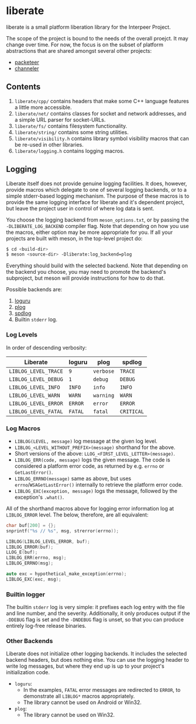 # liberate

liberate is a small platform liberation library for the Interpeer Project.

The scope of the project is bound to the needs of the overall proejct. It may
change over time. For now, the focus is on the subset of platform abstractions
that are shared amongst several other projects:

- [packeteer](https://gitlab.com/interpeer/packeteer)
- [channeler](https://gitlab.com/interpeer/channeler)

## Contents

1. `liberate/cpp/` contains headers that make some C++ language features
  a little more accessible.
1. `liberate/net/` contains classes for socket and network addresses, and
  a simple URL parser for socket-URLs.
1. `liberate/fs/` contains filesystem functionality.
1. `liberate/string/` contains some string utilities.
1. `liberate/visibility.h` contains library symbol visibility macros that
  can be re-used in other libraries.
1. `liberate/logging.h` contains logging macros.

## Logging

Liberate itself does not provide genuine logging facilities. It does, however,
provide macros which delegate to one of several logging backends, or to a simple
stderr-based logging mechanism. The purpose of these macros is to provide the same
logging interface for liberate and it's dependent project, but leave the project
user in control of where log data is sent.

You choose the logging backend from `meson_options.txt`, or by passing the
`-DLIBERATE_LOG_BACKEND` compiler flag. Note that depending on how you use the
macros, either option may be more appropriate for you. If all your projects
are built with meson, in the top-level project do:

```bash
$ cd <build-dir>
$ meson <source-dir> -Dliberate:log_backend=plog
```

Everything should build with the selected backend. Note that depending on the
backend you choose, you may need to promote the backend's subproject, but meson
will provide instructions for how to do that.

Possible backends are:

1. [loguru](https://github.com/emilk/loguru)
1. [plog](https://github.com/SergiusTheBest/plog)
1. [spdlog](https://github.com/gabime/spdlog)
1. Builtin `stderr` log.

### Log Levels

In order of descending verbosity:

| Liberate              | loguru  | plog      | spdlog     |
|-----------------------|---------|-----------|------------|
| `LIBLOG_LEVEL_TRACE`  | `9`     | `verbose` | `TRACE`    |
| `LIBLOG_LEVEL_DEBUG`  | `1`     | `debug`   | `DEBUG`    |
| `LIBLOG_LEVEL_INFO`   | `INFO`  | `info`    | `INFO`     |
| `LIBLOG_LEVEL_WARN`   | `WARN`  | `warning` | `WARN`     |
| `LIBLOG_LEVEL_ERROR`  | `ERROR` | `error`   | `ERROR`    |
| `LIBLOG_LEVEL_FATAL`  | `FATAL` | `fatal`   | `CRITICAL` |


### Log Macros

- `LIBLOG(LEVEL, message)` log message at the given log level.
- `LIBLOG_<LEVEL_WITHOUT_PREFIX>(message)` shorthand for the above.
- Short versions of the above: `LLOG_<FIRST_LEVEL_LETTER>(message)`.
- `LIBLOG_ERR(code, message)` logs the given message. The code is considered
  a platform error code, as returned by e.g. `errno` or `GetLastError()`.
- `LIBLOG_ERRNO(message)` same as above, but uses `errno`/`WSAGetLastError()`
  internally to retrieve the platform error code.
- `LIBLOG_EXC(exception, message)` logs the message, followed by the
  exception's `.what()`.

All of the shorthand macros above for logging error information log
at `LIBLOG_ERROR` level. The below, therefore, are all equivalent:

```c++
char buf[200] = {};
snprintf("%s // %s", msg, strerror(errno));

LIBLOG(LIBLOG_LEVEL_ERROR, buf);
LIBLOG_ERROR(buf);
LLOG_E(buf);
LIBLOG_ERR(errno, msg);
LIBLOG_ERRNO(msg);

auto exc = hypothetical_make_exception(errno);
LIBLOG_EXC(exc, msg);
```

### Builtin logger

The builtin `stderr` log is very simple: it prefixes each log entry with the
file and line number, and the severity. Additionally, it only produces output
if the `-DDEBUG` flag is set and the `-DNDEBUG` flag is unset, so that you can
produce entirely log-free release binaries.

### Other Backends

Liberate does not initialize other logging backends. It includes the selected
backend headers, but does nothing else. You can use the logging header to write
log messages, but where they end up is up to your project's initialization
code.

- `loguru`:
  - In the examples, `FATAL` error messages are redirected to `ERROR`, to
    demonstrate all `LIBLOG*` macros appropriately.
  - The library cannot be used on Android or Win32.
- `plog`:
  - The library cannot be used on Win32.
